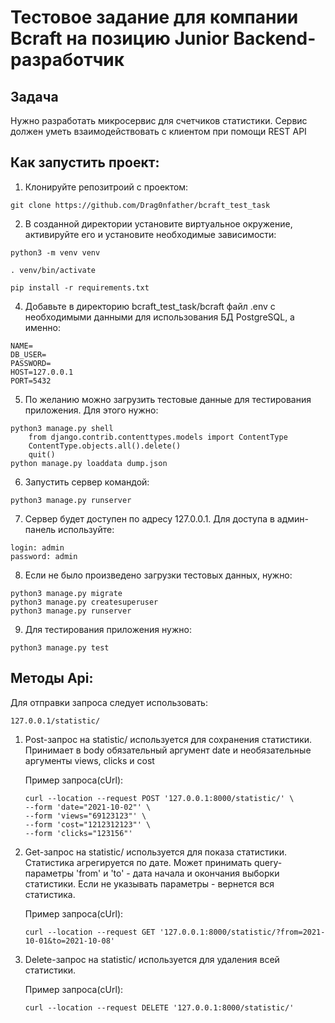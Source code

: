 # Тестовое задание для компании Bcraft на позицию Junior Backend-разработчик

## Задача
Нужно разработать микросервис для счетчиков статистики. Сервис должен уметь взаимодействовать с клиентом при помощи REST API


## Как запустить проект:
    
1) Клонируйте репозитроий с проектом:
```
git clone https://github.com/Drag0nfather/bcraft_test_task
```
2) В созданной директории установите виртуальное окружение, активируйте его и установите необходимые зависимости:
```
python3 -m venv venv

. venv/bin/activate

pip install -r requirements.txt
```
4) Добавьте в директорию bcraft_test_task/bcraft файл .env с необходимыми данными для использования БД PostgreSQL, а именно:
```
NAME=
DB_USER=
PASSWORD=
HOST=127.0.0.1
PORT=5432
```
5) По желанию можно загрузить тестовые данные для тестирования приложения. Для этого нужно:
```
python3 manage.py shell
    from django.contrib.contenttypes.models import ContentType
    ContentType.objects.all().delete()
    quit()
python manage.py loaddata dump.json 
```
6) Запустить сервер командой:
```
python3 manage.py runserver
```
7) Сервер будет доступен по адресу 127.0.0.1. Для доступа в админ-панель используйте:
```
login: admin
password: admin
```
8) Если не было произведено загрузки тестовых данных, нужно:
```
python3 manage.py migrate
python3 manage.py createsuperuser
python3 manage.py runserver
```
9) Для тестирования приложения нужно:
```
python3 manage.py test
```

## Методы Api:
Для отправки запроса следует использовать:
```
127.0.0.1/statistic/
```
1) Post-запрос на statistic/ используется для сохранения статистики. Принимает в body обязательный аргумент date и необязательные аргументы views, clicks и cost

    Пример запроса(cUrl):
   ```
   curl --location --request POST '127.0.0.1:8000/statistic/' \
   --form 'date="2021-10-02"' \
   --form 'views="69123123"' \
   --form 'cost="1212312123"' \
   --form 'clicks="123156"'
   ```

2) Get-запрос на statistic/ используется для показа статистики. Статистика агрегируется по дате. Может принимать query-параметры 'from' и 'to' - дата начала и окончания выборки статистики. Если не указывать параметры - вернется вся статистика.

    Пример запроса(cUrl):
    ```
   curl --location --request GET '127.0.0.1:8000/statistic/?from=2021-10-01&to=2021-10-08'
    ```

3) Delete-запрос на statistic/ используется для удаления всей статистики.

    Пример запроса(cUrl):
   ```
   curl --location --request DELETE '127.0.0.1:8000/statistic/'
   ```

